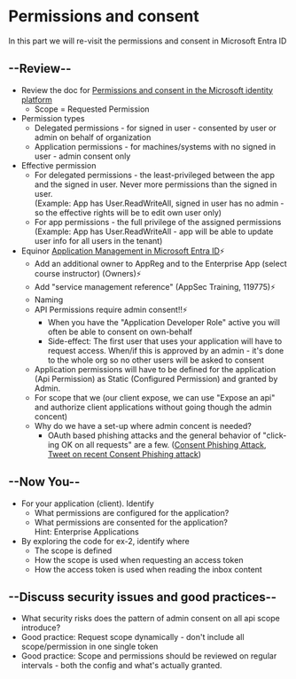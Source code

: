 # Permissions and consent

In this part we will re-visit the permissions and consent in Microsoft Entra ID

## --Review--

* Review the doc for [Permissions and consent in the Microsoft identity platform](https://docs.microsoft.com/en-us/azure/active-directory/develop/v2-permissions-and-consent)
  * Scope = Requested Permission
* Permission types
  * Delegated permissions - for signed in user - consented by user or admin on behalf of organization
  * Application permissions - for machines/systems with no signed in user - admin consent only
* Effective permission
  * For delegated permissions - the least-privileged between the app and the signed in user. Never more permissions than the signed in user. <br/>(Example: App has User.ReadWriteAll, signed in user has no admin - so the effective rights will be to edit own user only)
  * For app permissions - the full privilege of the assigned permissions (Example: App has User.ReadWriteAll - app will be able to update user info for all users in the tenant)
* Equinor [Application Management in Microsoft Entra ID](https://docs.omnia.equinor.com/governance/iam/App-General-Info/)⚡️
  *  Add an additional owner to AppReg and to the Enterprise App (select course instructor) (Owners)⚡️
  *  Add "service management reference" (AppSec Training, 119775)⚡️
  *  Naming
  *  API Permissions require admin consent!!⚡️
     *  When you have the "Application Developer Role" active you will often be able to consent on own-behalf
     *  Side-effect: The first user that uses your application will have to request access. When/if this is approved by an admin - it's done to the whole org so no other users will be asked to consent
  *  Application permissions will have to be defined for the application (Api Permission) as Static (Configured Permission) and granted by Admin. 
  *  For scope that we (our client expose, we can use "Expose an api" and authorize client applications without going though the admin concent)
    * Why do we have a set-up where admin concent is needed?
      * OAuth based phishing attacks and the general behavior of "click-ing OK on all requests" are a few. ([Consent Phishing Attack](https://www.microsoft.com/security/blog/2021/07/14/microsoft-delivers-comprehensive-solution-to-battle-rise-in-consent-phishing-emails/), [Tweet on recent Consent Phishing attack](https://twitter.com/MsftSecIntel/status/1484623341155610624))

## --Now You--

* For your application (client). Identify
  * What permissions are configured for the application?
  * What permissions are consented for the application? <br/>Hint: Enterprise Applications
* By exploring the code for ex-2, identify where
  * The scope is defined
  * How the scope is used when requesting an access token
  * How the access token is used when reading the inbox content


## --Discuss security issues and good practices--

* What security risks does the pattern of admin consent on all api scope introduce?
* Good practice: Request scope dynamically - don't include all scope/permission in one single token
* Good practice: Scope and permissions should be reviewed on regular intervals - both the config and what's actually granted.
